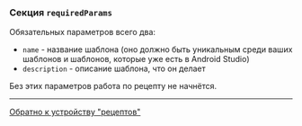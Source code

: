 ### Секция `requiredParams`

Обязательных параметров всего два:

- `name` - название шаблона (оно должно быть уникальным среди ваших шаблонов и шаблонов, которые уже есть в Android Studio)
- `description` - описание шаблона, что он делает

Без этих параметров работа по рецепту не начнётся. 

---

[Обратно к устройству "рецептов"](/plugins/hh-geminio/docs/ru/RECIPE_CONTENT.md)